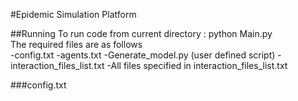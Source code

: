 #Epidemic Simulation Platform

##Running
To run code from current directory : python Main.py <path to folder containing required files> 
<br>
The required files are as follows <br>
  -config.txt
  -agents.txt
  -Generate_model.py (user defined script)
  -interaction_files_list.txt
  -All files specified in interaction_files_list.txt
 

###config.txt

